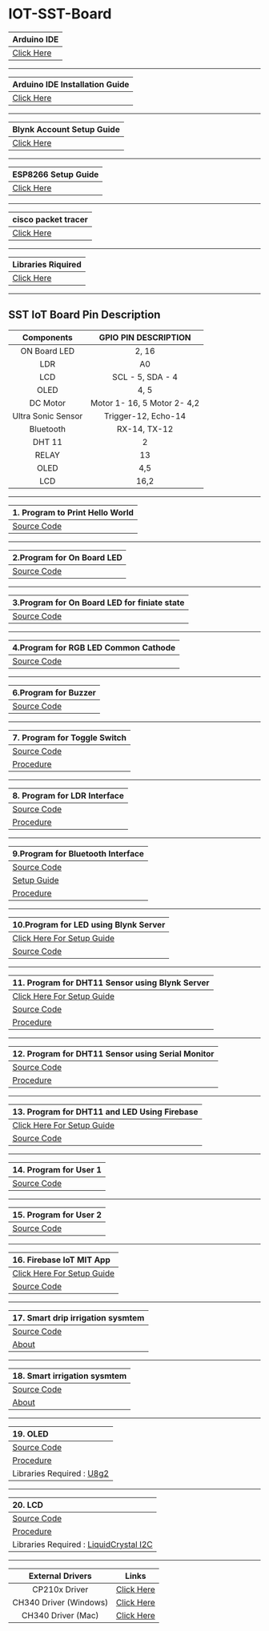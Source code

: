 # IOT-SST-Board

| **Arduino IDE** |
|:----------|
  | [Click Here](https://drive.google.com/drive/folders/1H14DQ2ko-v9bQKvVj3KGK7GOz79M1Zd5?usp=sharing)|
   
   ------
   
| **Arduino IDE Installation Guide** |
|:----------|
   |[Click Here](https://github.com/SKsaikiran/IOT-SST-Board/blob/9b7bc5438e7851bcd51d2b2828cc90fa05f2b6bd/Arduino_Installation_guide.md)|
   
   ------
  
| **Blynk Account Setup Guide**|
|:----------|
  | [Click Here](https://github.com/SKsaikiran/IOT-SST-Board/blob/9b7bc5438e7851bcd51d2b2828cc90fa05f2b6bd/BLYNK_SETUP_GUIDE.md)|
   
   -------
   
   
   | **ESP8266 Setup Guide** |
   |:----------|
   |[Click Here](https://github.com/SKsaikiran/IOT-SST-Board/blob/23ee10d4a2e4c78d20d5fd45635b10110f319063/ESP8266_libray_Installation_Guide.md)|
   
   -------
| **cisco packet tracer**|
|:----------|
| [Click Here](https://drive.google.com/drive/folders/1BweqVrIBgEyC3bkuGmxDQfDzPO0aqvuS?usp=sharing)|
 
----------

|**Libraries Riquired** |
|:----------|
  | [Click Here](LIBRARIES)|
   
   --------
   ## SST IoT Board Pin Description

| **Components** | **GPIO PIN DESCRIPTION** |
|:----:|:----:|
| ON Board LED | 2, 16 |
| LDR | A0 |
| LCD | SCL - 5, SDA - 4 |
| OLED | 4, 5 |
|DC Motor | Motor 1- 16, 5 Motor 2- 4,2|
|Ultra Sonic Sensor | Trigger-12, Echo-14 |
|Bluetooth| RX-14, TX-12 |
|DHT 11| 2 |
| RELAY | 13 |
| OLED | 4,5 |
| LCD | 16,2 |

--------------------

 | **1. Program to Print Hello World** |
 |:----------|
  | [Source Code](https://github.com/SKsaikiran/IOT-SST-Board/blob/9b7bc5438e7851bcd51d2b2828cc90fa05f2b6bd/HELLO_WORLD/HELLO_WORLD.ino)| 
   
   -----
 
 | **2.Program for On Board LED** | 
   |:----------|
   |[Source Code](https://github.com/SKsaikiran/IOT-SST-Board/blob/1a4c84ff943037a1f4223a7699b429bfc0fa7c43/LED/LED.ino)|
   
   -----
 | **3.Program for On Board LED for finiate state** | 
   |:----------|
   |[Source Code](https://github.com/SKsaikiran/IOT-SST-Board/blob/585a9533a4e85f247efca5568de4ed34efd12ed2/BLINK_RGB_LED/Blink%20RGB%20finite%20steps) |
   
  -----
 | **4.Program for RGB LED Common Cathode** |
  |:----------|
   |[Source Code](https://github.com/SKsaikiran/IOT-SST-Board/blob/9b7bc5438e7851bcd51d2b2828cc90fa05f2b6bd/BLINK_RGB_LED/BLINK_RGB_LED.ino)|
   
   ------
   
 | **6.Program for Buzzer** |
  |:----------|
   |[Source Code](https://github.com/SKsaikiran/IOT-SST-Board/blob/9b7bc5438e7851bcd51d2b2828cc90fa05f2b6bd/BUZZER/BLINK_RGB_LED.ino)|
   
   -------
   
  |**7. Program for Toggle Switch**|
   |:----------|
   |[Source Code](https://github.com/SKsaikiran/IOT-SST-Board/blob/9b7bc5438e7851bcd51d2b2828cc90fa05f2b6bd/PUSH_BUTTON_BUZZER/PUSH_BUTTON_BUZZER.ino)|
   | [Procedure](https://github.com/SKsaikiran/IOT-SST-Board/blob/33e4c910b91ae513fcaddd2a72a800555e5d48fe/Procedure/TOGGLE_SWITCH.md) |
   
   ------

| **8. Program for LDR Interface** |
   |:----------|
  | [Source Code](https://github.com/SKsaikiran/IOT-SST-Board/blob/9b7bc5438e7851bcd51d2b2828cc90fa05f2b6bd/LDR_LED/LDR_LED.ino)|
  | [Procedure](https://github.com/SKsaikiran/IOT-SST-Board/blob/75f742444e9b3a98be631097be7362cff970ed8e/Procedure/LDR_LED.md) |
   
   -------
   
| **9.Program for Bluetooth Interface** |
 |:----------|
  | [Source Code](https://github.com/SKsaikiran/IOT-SST-Board/blob/9b7bc5438e7851bcd51d2b2828cc90fa05f2b6bd/BLUETOOTH_LED/BLUETOOTH_LED.ino)|  
  | [Setup Guide](https://github.com/SKsaikiran/IOT-SST-Board/blob/8fdf018e7c50002740b668aba32802852bdfd9c5/BLUETOOTH_LED/BLUETOOTH_Setup_Guide.md) |
  | [Procedure](https://github.com/SKsaikiran/IOT-SST-Board/blob/6de9d43702621c45bbab628310c9607c552c5dda/Procedure/BLUETOOTH_LED.md) |
   
   ------
   
| **10.Program for LED using Blynk Server** |
 |:----------|
 |[Click Here For Setup Guide](https://github.com/SKsaikiran/IOT-SST-Board/blob/9b7bc5438e7851bcd51d2b2828cc90fa05f2b6bd/BLYNK_LED_GUIDE.md)|
 |[Source Code](https://github.com/SKsaikiran/IOT-SST-Board/blob/9b7bc5438e7851bcd51d2b2828cc90fa05f2b6bd/BLYNK_LED/BLYNK_LED.ino)|
   
   -------
   
 | **11. Program for DHT11 Sensor using Blynk Server** |
  |:----------|
  |[Click Here For Setup Guide](https://github.com/SKsaikiran/IOT-SST-Board/blob/d548366a9fcfe2b1c9c658f2158aca2afb242f83/BLYNK_DHT_GUIDE.md)|
  |[Source Code](https://github.com/SKsaikiran/IOT-SST-Board/blob/d548366a9fcfe2b1c9c658f2158aca2afb242f83/DHT_BLYNK/DHT_BLYNK.ino)|
  |[Procedure](https://github.com/SKsaikiran/IOT-SST-Board/blob/c12f145cda293a6146450ed0be8ce49b7cc99a8a/Procedure/DHT11_SERIAL.md) |
   
   ------
   
   | **12. Program for DHT11 Sensor using Serial Monitor** |
   |:----------|
   |[Source Code](https://github.com/SKsaikiran/IOT-SST-Board/blob/d548366a9fcfe2b1c9c658f2158aca2afb242f83/DHT11_SERIAL/DHT11_SERIAL.ino)|
   |[Procedure](https://github.com/SKsaikiran/IOT-SST-Board/blob/c12f145cda293a6146450ed0be8ce49b7cc99a8a/Procedure/DHT11_SERIAL.md)|
   
   -------
   
  | **13. Program for DHT11 and LED Using Firebase** |
   |:----------|
  |[Click Here For Setup Guide](https://github.com/SKsaikiran/IOT-SST-Board/blob/d548366a9fcfe2b1c9c658f2158aca2afb242f83/FIREBASE_SETUP_GUIDE.md)|
  |[Source Code](https://github.com/SKsaikiran/IOT-SST-Board/blob/d548366a9fcfe2b1c9c658f2158aca2afb242f83/DHT_FIREBASE/DHT_FIREBASE.ino)|
   
   -------
   
  | **14. Program for User 1** |
  |:----------|
  |[Source Code](https://github.com/SKsaikiran/IOT-SST-Board/blob/d548366a9fcfe2b1c9c658f2158aca2afb242f83/FIREBASE_CHAT/FIREBASE_CHAT.ino)| 
   
   ------
   
 | **15. Program for User 2** |
  |:---------|
   |[Source Code](https://github.com/SKsaikiran/IOT-SST-Board/blob/d548366a9fcfe2b1c9c658f2158aca2afb242f83/FIREBASE_CHAT_2/FIREBASE_CHAT_2.ino)|
   
   -------
 | **16. Firebase IoT MIT App** |
  |:----------|
  | [Click Here For Setup Guide](https://github.com/SKsaikiran/IOT-SST-Board/blob/d548366a9fcfe2b1c9c658f2158aca2afb242f83/MIT_APP_GUIDE.md)| 
  | [Source Code](https://github.com/SKsaikiran/IOT-SST-Board/blob/d548366a9fcfe2b1c9c658f2158aca2afb242f83/FIREBASE_MIT_APP/FIREBASE_MIT_APP.ino)|
   
  -------
  
| **17. Smart drip irrigation sysmtem** |
|:----------|
|[Source Code](https://github.com/SKsaikiran/IOT-SST-Board/blob/0ec52efe3237a27ff59fa6c78b6e42a8ab3859bd/SMART_DRIP_IRRIGATION/SMART_DRIP_IRRIGATION.ino)| 
| [About](https://github.com/SKsaikiran/IOT-SST-Board/blob/0214771c335627eeb5d4ff20b35e9d86cafdb062/SMART_DRIP_IRRIGATION/About.md)|
   -------
  
| **18. Smart irrigation sysmtem** |
|:----------|
|[Source Code]( https://github.com/SKsaikiran/IOT-SST-Board/blob/55f95f7c66a8cc678735a8642f177f12f15b2f53/SMART_IRRIGATION/SMART_IRRIGATION.ino)|
| [About](https://github.com/SKsaikiran/IOT-SST-Board/blob/6175fdbdd2603d408763381be29605561af6d104/SMART_IRRIGATION/About.md)|
   
   -------
   
| **19. OLED** |
|:----------|
| [Source Code](https://github.com/SKsaikiran/IOT-SST-Board/blob/1c1c65c9df04d564c0739c7b699a7a68d888d5bd/OLED/OLED.ino) |
 | [Procedure](https://github.com/SKsaikiran/IOT-SST-Board/blob/42aa21393db86c628aa378477d289b63ae768831/Procedure/OLED.md) |
 | Libraries Required : [U8g2]() |
  
  -------

   
| **20. LCD** |
|:----------|
| [Source Code](https://github.com/SKsaikiran/IOT-SST-Board/blob/5a505d3fae440c90c1f23e18283111dcff950596/LCD/LCD.ino) |
 | [Procedure](https://github.com/SKsaikiran/IOT-SST-Board/blob/5a505d3fae440c90c1f23e18283111dcff950596/Procedure/LCD.md) |
 | Libraries Required : [LiquidCrystal I2C](https://drive.google.com/file/d/1HvLhhUfPdMpollQjFgATW0Y9pEnIQhQr/view?usp=sharing) |
  
  -------
  
  |**External Drivers**| **Links** |
|:-------:|:-------: |
|CP210x Driver | [Click Here](https://www.silabs.com/developers/usb-to-uart-bridge-vcp-drivers?tab=downloads) |
|CH340 Driver (Windows) | [Click Here](https://github.com/SKsaikiran/IOT-SST-Board/blob/4c64907b56790965c95db379270a0ab4e6652cf0/Drivers/CH341SER.zip)|
| CH340 Driver (Mac) | [Click Here](https://github.com/SKsaikiran/IOT-SST-Board/blob/4c64907b56790965c95db379270a0ab4e6652cf0/Drivers/CH341SER-MAC.zip)|
